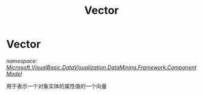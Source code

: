 ﻿---
title: Vector
---

# Vector
_namespace: [Microsoft.VisualBasic.DataVisualization.DataMining.Framework.ComponentModel](N-Microsoft.VisualBasic.DataVisualization.DataMining.Framework.ComponentModel.html)_

用于表示一个对象实体的属性值的一个向量




